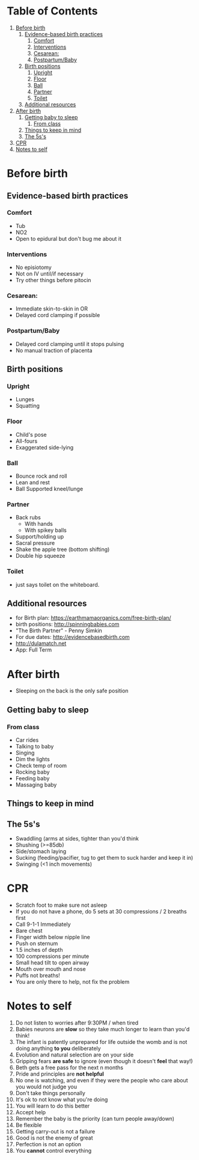 
# Table of Contents

1.  [Before birth](#org33ee105)
    1.  [Evidence-based birth practices](#orgcf383d5)
        1.  [Comfort](#orgdf01970)
        2.  [Interventions](#org238b152)
        3.  [Cesarean:](#org85dd9df)
        4.  [Postpartum/Baby](#org1f397f7)
    2.  [Birth positions](#orgaa73c77)
        1.  [Upright](#orgcd0765b)
        2.  [Floor](#org160fad0)
        3.  [Ball](#org786d122)
        4.  [Partner](#orgccd8feb)
        5.  [Toilet](#orgd5f66c5)
    3.  [Additional resources](#org0c30ffa)
2.  [After birth](#org44f42de)
    1.  [Getting baby to sleep](#org957b298)
        1.  [From class](#org9a9c4d9)
    2.  [Things to keep in mind](#org21ea8c0)
    3.  [The 5s's](#orgcd7a790)
3.  [CPR](#org003d196)
4.  [Notes to self](#org18d8a43)


<a id="org33ee105"></a>

# Before birth


<a id="orgcf383d5"></a>

## Evidence-based birth practices


<a id="orgdf01970"></a>

### Comfort

-   Tub
-   NO2
-   Open to epidural but don't bug me about it


<a id="org238b152"></a>

### Interventions

-   No episiotomy
-   Not on IV until/if necessary
-   Try other things before pitocin


<a id="org85dd9df"></a>

### Cesarean:

-   Immediate skin-to-skin in OR
-   Delayed cord clamping if possible


<a id="org1f397f7"></a>

### Postpartum/Baby

-   Delayed cord clamping until it stops pulsing
-   No manual traction of placenta


<a id="orgaa73c77"></a>

## Birth positions


<a id="orgcd0765b"></a>

### Upright

-   Lunges
-   Squatting


<a id="org160fad0"></a>

### Floor

-   Child's pose
-   All-fours
-   Exaggerated side-lying


<a id="org786d122"></a>

### Ball

-   Bounce rock and roll
-   Lean and rest
-   Ball Supported kneel/lunge


<a id="orgccd8feb"></a>

### Partner

-   Back rubs
    -   With hands
    -   With spikey balls
-   Support/holding up
-   Sacral pressure
-   Shake the apple tree (bottom shifting)
-   Double hip squeeze


<a id="orgd5f66c5"></a>

### Toilet

-   just says toilet on the whiteboard.


<a id="org0c30ffa"></a>

## Additional resources

-   for Birth plan: <https://earthmamaorganics.com/free-birth-plan/>
-   birth positions: <http://spinningbabies.com>
-   "The Birth Partner" - Penny Simkin
-   For due dates: <http://evidencebasedbirth.com>
-   <http://dulamatch.net>
-   App: Full Term


<a id="org44f42de"></a>

# After birth

-   Sleeping on the back is the only safe position


<a id="org957b298"></a>

## Getting baby to sleep


<a id="org9a9c4d9"></a>

### From class

-   Car rides
-   Talking to baby
-   Singing
-   Dim the lights
-   Check temp of room
-   Rocking baby
-   Feeding baby
-   Massaging baby


<a id="org21ea8c0"></a>

## Things to keep in mind


<a id="orgcd7a790"></a>

## The 5s's

-   Swaddling (arms at sides, tighter than you'd think
-   Shushing (>=85db)
-   Side/stomach laying
-   Sucking (feeding/pacifier, tug to get them to suck harder and keep it in)
-   Swinging (<1 inch movements)


<a id="org003d196"></a>

# CPR

-   Scratch foot to make sure not asleep
-   If you do not have a phone, do 5 sets at 30 compressions / 2 breaths first
-   Call 9-1-1 Immediately
-   Bare chest
-   Finger width below nipple line
-   Push on sternum
-   1.5 inches of depth
-   100 compressions per minute
-   Small head tilt to open airway
-   Mouth over mouth and nose
-   Puffs not breaths!
-   You are only there to help, not fix the problem


<a id="org18d8a43"></a>

# Notes to self

1.  Do not listen to worries after 9:30PM / when tired
2.  Babies neurons are **slow** so they take much longer to learn than you'd think!
3.  The infant is patently unprepared for life outside the womb and is not doing anything **to you** deliberately
4.  Evolution and natural selection are on your side
5.  Gripping fears **are safe** to ignore (even though it doesn't **feel** that way!)
6.  Beth gets a free pass for the next n months
7.  Pride and principles are **not helpful**
8.  No one is watching, and even if they were the people who care about you would not judge you
9.  Don't take things personally
10. It's ok to not know what you're doing
11. You will learn to do this better
12. Accept help
13. Remember the baby is the priority (can turn people away/down)
14. Be flexible
15. Getting carry-out is not a failure
16. Good is not the enemy of great
17. Perfection is not an option
18. You **cannot** control everything

